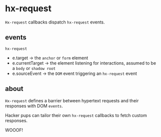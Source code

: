 # hx-request

`Hx-request` callbacks dispatch `hx-request` events.

## events

`hx-request`
- e.target -> the `anchor` or `form` element
- e.currentTarget -> the element listening for interactions, assumed to be a `body` or `shadow root`
- e.sourceEvent -> the `DOM` event triggering an `hx-request` event

## about

`Hx-request` defines a barrier between hypertext requests and their responses with DOM `events`.

Hacker pups can tailor their own `hx-request` callbacks to fetch custom responses.

WOOOF!
